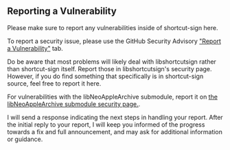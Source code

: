 ## Reporting a Vulnerability

Please make sure to report any vulnerabilities inside of shortcut-sign here.

To report a security issue, please use the GitHub Security Advisory ["Report a Vulnerability"](https://github.com/0xilis/shortcut-sign/security/advisories/new) tab.

Do be aware that most problems will likely deal with libshortcutsign rather than shortcut-sign itself. Report those in libshortcutsign's security page. However, if you do find something that specifically is in shortcut-sign source, feel free to report it here.

For vulnerabilities with the libNeoAppleArchive submodule, report it on [the libNeoAppleArchive submodule security page.](https://github.com/0xilis/libNeoAppleArchive/blob/main/SECURITY.md).

I will send a response indicating the next steps in handling your report. After the initial reply to your report, I will keep you informed of the progress towards a fix and full announcement, and may ask for additional information or guidance.
